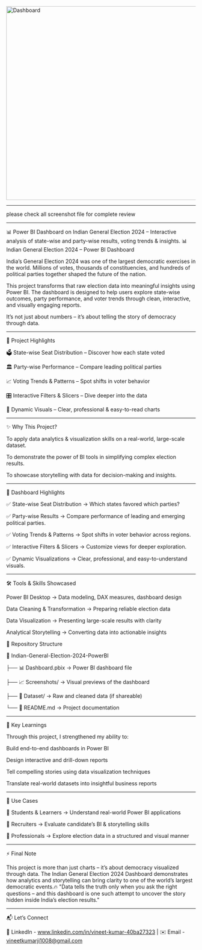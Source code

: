 <img width="873" height="514" alt="Dashboard" src="https://github.com/user-attachments/assets/c7552bae-2225-4888-b9d4-a15bb88f460e" />

---------------------

please check all screenshot file for complete review

-----------------------

📊 Power BI Dashboard on Indian General Election 2024 – Interactive analysis of state-wise and party-wise results, voting trends &amp; insights.
📊 Indian General Election 2024 – Power BI Dashboard

India’s General Election 2024 was one of the largest democratic exercises in the world. Millions of votes, thousands of constituencies, and hundreds of political parties together shaped the future of the nation.

This project transforms that raw election data into meaningful insights using Power BI. The dashboard is designed to help users explore state-wise outcomes, party performance, and voter trends through clean, interactive, and visually engaging reports.

It’s not just about numbers – it’s about telling the story of democracy through data.

------------------------------------------
🌟 Project Highlights

🗳️ State-wise Seat Distribution – Discover how each state voted

🏛️ Party-wise Performance – Compare leading political parties

📈 Voting Trends & Patterns – Spot shifts in voter behavior

🎛️ Interactive Filters & Slicers – Dive deeper into the data

🎨 Dynamic Visuals – Clear, professional & easy-to-read charts

-------------------

✨ Why This Project?

To apply data analytics & visualization skills on a real-world, large-scale dataset.

To demonstrate the power of BI tools in simplifying complex election results.

To showcase storytelling with data for decision-making and insights.

---------------------------------------------
🚀 Dashboard Highlights

✅ State-wise Seat Distribution → Which states favored which parties?

✅ Party-wise Results → Compare performance of leading and emerging political parties.

✅ Voting Trends & Patterns → Spot shifts in voter behavior across regions.

✅ Interactive Filters & Slicers → Customize views for deeper exploration.

✅ Dynamic Visualizations → Clear, professional, and easy-to-understand visuals.

--------------------------------------------

🛠️ Tools & Skills Showcased

Power BI Desktop → Data modeling, DAX measures, dashboard design

Data Cleaning & Transformation → Preparing reliable election data

Data Visualization → Presenting large-scale results with clarity

Analytical Storytelling → Converting data into actionable insights

📂 Repository Structure

📁 Indian-General-Election-2024-PowerBI

 ├── 📊 Dashboard.pbix        → Power BI dashboard file
 
 ├── 📈 Screenshots/          → Visual previews of the dashboard
 
 ├── 📂 Dataset/              → Raw and cleaned data (if shareable)
 
 └── 📄 README.md             → Project documentation
 

--------------------------------------------------

🎯 Key Learnings

Through this project, I strengthened my ability to:

Build end-to-end dashboards in Power BI

Design interactive and drill-down reports

Tell compelling stories using data visualization techniques

Translate real-world datasets into insightful business reports

------------------------------------------
📌 Use Cases

🔹 Students & Learners → Understand real-world Power BI applications

🔹 Recruiters → Evaluate candidate’s BI & storytelling skills

🔹 Professionals → Explore election data in a structured and visual manner

-----------------------------------------

⚡ Final Note

This project is more than just charts – it’s about democracy visualized through data.
The Indian General Election 2024 Dashboard demonstrates how analytics and storytelling can bring clarity to one of the world’s largest democratic events.🔥 "Data tells the truth only when you ask the right questions – and this dashboard is one such attempt to uncover the story hidden inside India’s election results."


-------------------------------------------

📬 Let’s Connect

💼 LinkedIn -  www.linkedin.com/in/vineet-kumar-40ba27323
 | ✉️ Email - vineetkumarji1008@gmail.com


